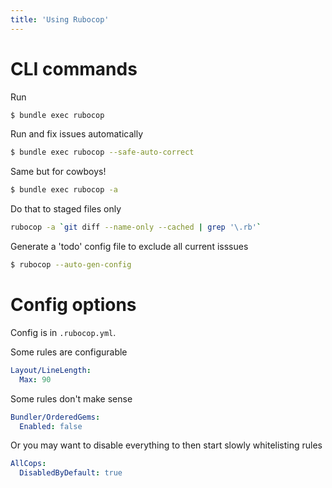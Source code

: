 ```yaml
---
title: 'Using Rubocop'
---
```

# CLI commands

Run
```bash
$ bundle exec rubocop
```

Run and fix issues automatically
```bash
$ bundle exec rubocop --safe-auto-correct
```

Same but for cowboys!
```bash
$ bundle exec rubocop -a
```

Do that to staged files only
```bash
rubocop -a `git diff --name-only --cached | grep '\.rb'`
```

Generate a 'todo' config file to exclude all current isssues
```bash
$ rubocop --auto-gen-config
```

# Config options
Config is in `.rubocop.yml`.

Some rules are configurable
```yaml
Layout/LineLength:
  Max: 90
```

Some rules don't make sense
```yaml
Bundler/OrderedGems:
  Enabled: false
```

Or you may want to disable everything to then start slowly whitelisting rules
```yaml
AllCops:
  DisabledByDefault: true
```
